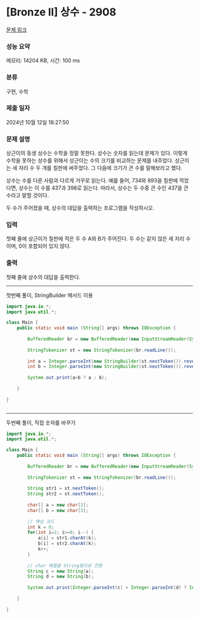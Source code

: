 # [Bronze II] 상수 - 2908 

[문제 링크](https://www.acmicpc.net/problem/2908) 

### 성능 요약

메모리: 14204 KB, 시간: 100 ms

### 분류

구현, 수학

### 제출 일자

2024년 10월 12일 18:27:50

### 문제 설명

<p>상근이의 동생 상수는 수학을 정말 못한다. 상수는 숫자를 읽는데 문제가 있다. 이렇게 수학을 못하는 상수를 위해서 상근이는 수의 크기를 비교하는 문제를 내주었다. 상근이는 세 자리 수 두 개를 칠판에 써주었다. 그 다음에 크기가 큰 수를 말해보라고 했다.</p>

<p>상수는 수를 다른 사람과 다르게 거꾸로 읽는다. 예를 들어, 734와 893을 칠판에 적었다면, 상수는 이 수를 437과 398로 읽는다. 따라서, 상수는 두 수중 큰 수인 437을 큰 수라고 말할 것이다.</p>

<p>두 수가 주어졌을 때, 상수의 대답을 출력하는 프로그램을 작성하시오.</p>

### 입력 

 <p>첫째 줄에 상근이가 칠판에 적은 두 수 A와 B가 주어진다. 두 수는 같지 않은 세 자리 수이며, 0이 포함되어 있지 않다.</p>

### 출력 

 <p>첫째 줄에 상수의 대답을 출력한다.</p>

---

첫번째 풀이, StringBuilder 메서드 이용
```java
import java.io.*;
import java.util.*;

class Main {
	public static void main (String[] args) throws IOException {
	 
	    BufferedReader br = new BufferedReader(new InputStreamReader(System.in));
	    
	    StringTokenizer st = new StringTokenizer(br.readLine());
	    
	    int a = Integer.parseInt(new StringBuilder(st.nextToken()).reverse().toString());
	    int b = Integer.parseInt(new StringBuilder(st.nextToken()).reverse().toString());
	    
	    System.out.print(a>b ? a : b);
	    
	}
	
}   



```

---

두번째 풀이, 직접 숫자를 바꾸기
```java
import java.io.*;
import java.util.*;

class Main {
	public static void main (String[] args) throws IOException {
	 
	    BufferedReader br = new BufferedReader(new InputStreamReader(System.in));
	    
	    StringTokenizer st = new StringTokenizer(br.readLine());
	    
	    String str1 = st.nextToken();
	    String str2 = st.nextToken();
	    
	    char[] a = new char[3];
	    char[] b = new char[3];
	    
	    // 핵심 코드 
	    int k = 0;
	    for(int i=2; i>=0; i--) {
	        a[i] = str1.charAt(k);
	        b[i] = str2.charAt(k);
	        k++;
	    }
	    
	    // char 배열을 String형으로 전환
	    String c = new String(a);
	    String d = new String(b);
	    
	    System.out.print(Integer.parseInt(c) > Integer.parseInt(d) ? Integer.parseInt(c) : Integer.parseInt(d)); 
	    
	}
	
}   



```
